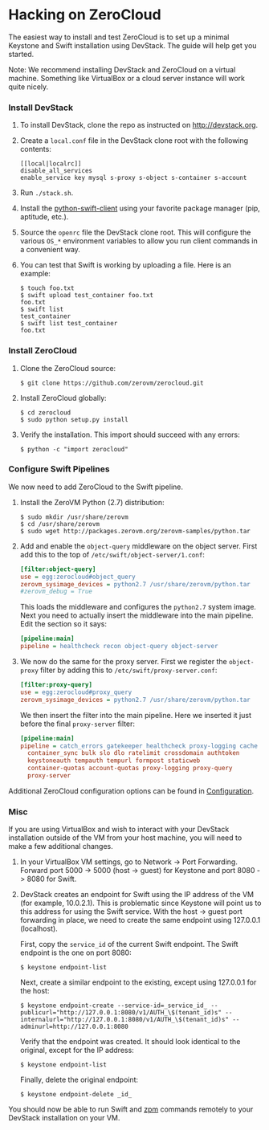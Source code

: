 # Hacking on ZeroCloud

The easiest way to install and test ZeroCloud is to set up a minimal Keystone
and Swift installation using DevStack. The guide will help get you started.

Note: We recommend installing DevStack and ZeroCloud on a virtual machine.
Something like VirtualBox or a cloud server instance will work quite nicely.


### Install DevStack

1. To install DevStack, clone the repo as instructed on http://devstack.org.
2. Create a `local.conf` file in the DevStack clone root with the following
   contents:

    ```
    [[local|localrc]]
    disable_all_services
    enable_service key mysql s-proxy s-object s-container s-account
    ```

3. Run `./stack.sh`.
4. Install the [python-swift-client](https://github.com/openstack/python-swiftclient)
   using your favorite package manager (pip, aptitude, etc.).
5. Source the `openrc` file the DevStack clone root. This will configure the
   various `OS_*` environment variables to allow you run client commands in a
   convenient way.
5. You can test that Swift is working by uploading a file. Here is an example:

    ```
    $ touch foo.txt
    $ swift upload test_container foo.txt
    foo.txt
    $ swift list
    test_container
    $ swift list test_container
    foo.txt
    ```


### Install ZeroCloud

1. Clone the ZeroCloud source:

    ```
    $ git clone https://github.com/zerovm/zerocloud.git
    ```

2. Install ZeroCloud globally:

    ```
    $ cd zerocloud
    $ sudo python setup.py install
    ```

3. Verify the installation. This import should succeed with any errors:

    ```
    $ python -c "import zerocloud"
    ```


### Configure Swift Pipelines

We now need to add ZeroCloud to the Swift pipeline.

1. Install the ZeroVM Python (2.7) distribution:

    ```
    $ sudo mkdir /usr/share/zerovm
    $ cd /usr/share/zerovm
    $ sudo wget http://packages.zerovm.org/zerovm-samples/python.tar
    ```

2. Add and enable the `object-query` middleware on the object server.
   First add this to the top of `/etc/swift/object-server/1.conf`:

    ```ini
    [filter:object-query]
    use = egg:zerocloud#object_query
    zerovm_sysimage_devices = python2.7 /usr/share/zerovm/python.tar
    #zerovm_debug = True
    ```

   This loads the middleware and configures the `python2.7` system
   image. Next you need to actually insert the middleware into the
   main pipeline. Edit the section so it says:

    ```ini
    [pipeline:main]
    pipeline = healthcheck recon object-query object-server
    ```

3. We now do the same for the proxy server. First we register the
   `object-proxy` filter by adding this to
   `/etc/swift/proxy-server.conf`:

    ```ini
    [filter:proxy-query]
    use = egg:zerocloud#proxy_query
    zerovm_sysimage_devices = python2.7 /usr/share/zerovm/python.tar
    ```

    We then insert the filter into the main pipeline. Here we inserted
    it just before the final `proxy-server` filter:

    ```ini
    [pipeline:main]
    pipeline = catch_errors gatekeeper healthcheck proxy-logging cache
      container_sync bulk slo dlo ratelimit crossdomain authtoken
      keystoneauth tempauth tempurl formpost staticweb
      container-quotas account-quotas proxy-logging proxy-query
      proxy-server
    ```

Additional ZeroCloud configuration options can be found in
[Configuration](/doc/Configuration.md/).


### Misc

If you are using VirtualBox and wish to interact with your DevStack
installation outside of the VM from your host machine, you will need to make a
few additional changes.

1. In your VirtualBox VM settings, go to Network -> Port Forwarding. Forward
   port 5000 -> 5000 (host -> guest) for Keystone and port 8080 -> 8080 for
   Swift.
2. DevStack creates an endpoint for Swift using the IP address of the VM (for
   example, 10.0.2.1). This is problematic since Keystone will point us to this
   address for using the Swift service. With the host -> guest port forwarding
   in place, we need to create the same endpoint using 127.0.0.1 (localhost).

   First, copy the `service_id` of the current Swift endpoint. The Swift
   endpoint is the one on port 8080:

    ```
    $ keystone endpoint-list
    ```

   Next, create a similar endpoint to the existing, except using 127.0.0.1 for
   the host:

    ```
    $ keystone endpoint-create --service-id=_service_id_ --publicurl="http://127.0.0.1:8080/v1/AUTH_\$(tenant_id)s" --internalurl="http://127.0.0.1:8080/v1/AUTH_\$(tenant_id)s" --adminurl=http://127.0.0.1:8080
    ```

   Verify that the endpoint was created. It should look identical to the
   original, except for the IP address:

    ```
    $ keystone endpoint-list
    ```

   Finally, delete the original endpoint:

    ```
    $ keystone endpoint-delete _id_
    ```

You should now be able to run Swift and [zpm](https://github.com/zerovm/zpm)
commands remotely to your DevStack installation on your VM.
